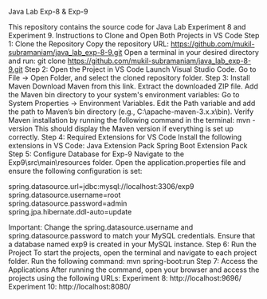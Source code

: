Java Lab Exp-8 & Exp-9

This repository contains the source code for Java Lab Experiment 8 and Experiment 9.
Instructions to Clone and Open Both Projects in VS Code
Step 1: Clone the Repository
Copy the repository URL:
https://github.com/mukil-subramaniam/java_lab_exp-8-9.git
Open a terminal in your desired directory and run:
git clone https://github.com/mukil-subramaniam/java_lab_exp-8-9.git
Step 2: Open the Project in VS Code
Launch Visual Studio Code.
Go to File -> Open Folder, and select the cloned repository folder.
Step 3: Install Maven
Download Maven from this link.
Extract the downloaded ZIP file.
Add the Maven bin directory to your system's environment variables:
Go to System Properties -> Environment Variables.
Edit the Path variable and add the path to Maven’s bin directory (e.g., C:\apache-maven-3.x.x\bin).
Verify Maven installation by running the following command in the terminal:
mvn -version
This should display the Maven version if everything is set up correctly.
Step 4: Required Extensions for VS Code
Install the following extensions in VS Code:
Java Extension Pack
Spring Boot Extension Pack
Step 5: Configure Database for Exp-9
Navigate to the Exp9\src\main\resources folder.
Open the application.properties file and ensure the following configuration is set:


spring.datasource.url=jdbc:mysql://localhost:3306/exp9  
spring.datasource.username=root  
spring.datasource.password=admin  
spring.jpa.hibernate.ddl-auto=update  

Important: Change the spring.datasource.username and spring.datasource.password to match your MySQL credentials. Ensure that a database named exp9 is created in your MySQL instance.
Step 6: Run the Project
To start the projects, open the terminal and navigate to each project folder. Run the following command:
mvn spring-boot:run
Step 7: Access the Applications
After running the command, open your browser and access the projects using the following URLs:
Experiment 8: http://localhost:9696/
Experiment 10: http://localhost:8080/
